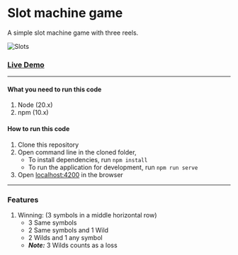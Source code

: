 # Slot machine game
A simple slot machine game with three reels.

![Slots](https://user-images.githubusercontent.com/61456651/205433186-9b1e4d90-98b5-4afb-86d0-8fe9bd86c7d3.jpg)

### [Live Demo](https://cindy-edy.github.io/Slot/2/ "Slot game")

---

#### What you need to run this code
1. Node (20.x)
2. npm (10.x)

#### How to run this code
1. Clone this repository
2. Open command line in the cloned folder,
   - To install dependencies, run ```npm install```
   - To run the application for development, run ```npm run serve```
3. Open [localhost:4200](http://localhost:4200/) in the browser

---

### Features
1. Winning: (3 symbols in a middle horizontal row)
   - 3 Same symbols
   - 2 Same symbols and 1 Wild
   - 2 Wilds and 1 any symbol
   - _**Note:**_ 3 Wilds counts as a loss

